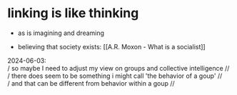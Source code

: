 # linking is like thinking  
- as is imagining and dreaming  

- believing that society exists: 
[[A.R. Moxon - What is a socialist]]  

2024-06-03:  
/ so maybe I need to adjust my view on groups and collective intelligence //  
/ there does seem to be something i might call 'the behavior of a goup' //  
/ and that can be different from behavior within a goup //  

